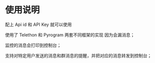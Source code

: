 # 使用说明
配上 Api id 和 API Key 就可以使用

使用了 Telethon 和 Pyrogram 两套不同框架的实现
因为会漏消息；

监控的消息会打印到控制台；

支持对特定用户发送的消息和群消息的提醒，并把对应的消息转发到控制台；